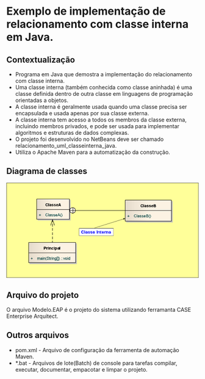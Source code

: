 # Exemplo de implementação de relacionamento com classe interna em Java.

## Contextualização

- Programa em Java que demostra a implementação do relacionamento com classe interna.<br>
- Uma classe interna (também conhecida como classe aninhada) é uma classe definida dentro de outra classe em linguagens de programação orientadas a objetos. <br>
- A classe interna é geralmente usada quando uma classe precisa ser encapsulada e usada apenas por sua classe externa.<br>
- A classe interna tem acesso a todos os membros da classe externa, incluindo membros privados, e pode ser usada para implementar algoritmos e estruturas de dados complexas.<br>
- O projeto foi desenvolvido no NetBeans deve ser chamado relacionamento_uml_classeinterna_java.<br>
- Utiliza o Apache Maven para a automatização da construção.<br>

## Diagrama de classes

![Diagrama de classe](diagramadeclasse.png)

## Arquivo do projeto

O arquivo Modelo.EAP é o projeto do sistema utilizando ferramanta CASE Enterprise Arquitect.

## Outros arquivos

- pom.xml - Arquivo de configuração da ferramenta de automação Maven.
- *.bat - Arquivos de lote(Batch) de console para tarefas compilar, executar, documentar, empacotar e limpar o projeto.